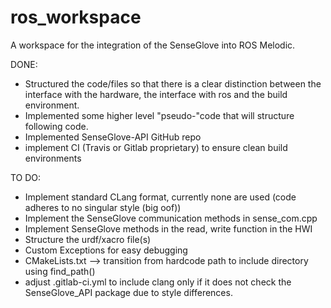 # ros_workspace

A workspace for the integration of the SenseGlove into ROS Melodic. 

DONE:
* Structured the code/files so that there is a clear distinction between the interface with the hardware, the interface with ros and the build environment.
* Implemented some higher level "pseudo-"code that will structure following code. 
* Implemented SenseGlove-API GitHub repo
* implement CI (Travis or Gitlab proprietary) to ensure clean build environments

TO DO:
* Implement standard CLang format, currently none are used (code adheres to no singular style (big oof))
* Implement the SenseGlove communication methods in sense_com.cpp
* Implement SenseGlove methods in the read, write function in the HWI
* Structure the urdf/xacro file(s)
* Custom Exceptions for easy debugging
* CMakeLists.txt --> transition from hardcode path to include directory using find_path()
* adjust .gitlab-ci.yml to include clang only if it does not check the SenseGlove_API package due to style differences.
